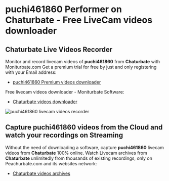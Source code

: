 # puchi461860 Performer on Chaturbate - Free LiveCam videos downloader

## Chaturbate Live Videos Recorder

Monitor and record livecam videos of **puchi461860** from **Chaturbate** with Moniturbate.com
Get a premium trial for free by just and only registering with your Email address:
* [puchi461860 Premium videos downloader](https://moniturbate.com/request-demo-licence-key.html)

Free livecam videos downloader - Moniturbate Software:
* [Chaturbate videos downloader](https://moniturbate.com/moniturbate-download-software.html)

![puchi461860 livecam videos recorder](https://peachurnet.com/templates/moniturbate-software.png)


## Capture puchi461860 videos from the Cloud and watch your recordings on Streaming

Without the need of downloading a software, capture **puchi461860** livecam videos from **Chaturbate** 100% online.
Watch Livecam archives from **Chaturbate** unlimitedly from thousands of existing recordings, only on Peachurbate.com and its websites network:
* [Chaturbate videos archives](https://peachurnet.com/)